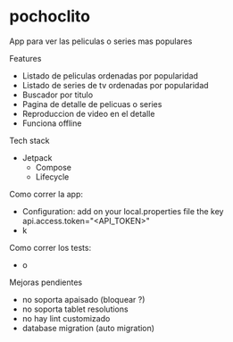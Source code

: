# pochoclito
App para ver las peliculas o series mas populares

Features
- Listado de peliculas ordenadas por popularidad
- Listado de series de tv ordenadas por popularidad
- Buscador por titulo
- Pagina de detalle de pelicuas o series
- Reproduccion de video en el detalle
- Funciona offline

Tech stack
- Jetpack
    - Compose
    - Lifecycle

Como correr la app:
- Configuration: add on your local.properties file the key api.access.token="<API_TOKEN>"
- k

Como correr los tests:
- o

Mejoras pendientes
- no soporta apaisado (bloquear ?)
- no soporta tablet resolutions
- no hay lint customizado
- database migration (auto migration)